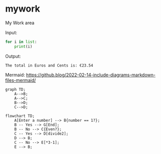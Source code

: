 # mywork

My Work area

Input:
```python
for i in list:
    print(i)
```
Output:
```
The total in Euros and Cents is: €23.54
```

Mermaid:
https://github.blog/2022-02-14-include-diagrams-markdown-files-mermaid/


```mermaid
graph TD;
    A-->B;
    A-->C;
    B-->D;
    C-->D;
```

```mermaid
flowchart TD;
    A[Enter a number] --> B{number == 1?};
    B -- Yes --> G[End];
    B -- No --> C{Even?};
    C -- Yes --> D[divide2];
    D --> B;
    C -- No --> E[*3-1];
    E --> B;
```